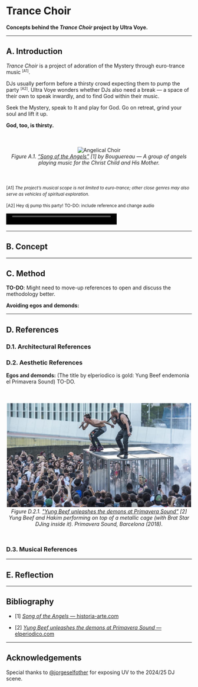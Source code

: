 # Trance Choir
**Concepts behind the *Trance Choir* project by Ultra Voye.**

---

## A. Introduction

*Trance Choir* is a project of adoration of the Mystery through euro-trance music <small><sup>[A1]</sup></small>.

DJs usually perform before a thirsty crowd expecting them to pump the party <small><sup>[A2]</sup></small>. Ultra Voye wonders whether DJs also need a break — a space of their own to speak inwardly, and to find God within their music.

Seek the Mystery, speak to It and play for God. Go on retreat, grind your soul and lift it up.

**God, too, is thirsty.**

<p align="center" style="margin-top: 50px; margin-bottom: 50px;">
  <img src="imgs/angelical_choir.jpg" alt="Angelical Choir" width="200" /><br>
  <em>Figure A.1. <a href="https://historia-arte.com/obras/la-cancion-de-los-angeles">“Song of the Angels”</a> [1] by Bouguereau — A group of angels playing music for the Christ Child and His Mother.</em> 
</p>

<small> [A1] *The project’s musical scope is not limited to euro-trance; other close genres may also serve as vehicles of spiritual exploration.*
</small>

<small> [A2] Hey dj pump this party! TO-DO: include reference and change audio
</small>

<video controls width="300" height="30">
  <source src="sound/sound.mp3" type="audio/mpeg">
  Your browser does not support the video tag.
</video>

---

## B. Concept
---
## C. Method

**TO-DO**: Might need to move-up references to open and discuss the methodology better.

**Avoiding egos and demonds:**

---
## D. References

### D.1. Architectural References

### D.2. Aesthetic References

**Egos and demonds:** (The title by elperiodico is gold: Yung Beef endemonia el Primavera Sound) TO-DO.


<p align="center" style="margin-top: 50px; margin-bottom: 50px;">
  <img src="imgs/yung_beef_hakim_metalic_cage.jpg" alt="Metalic Cage" width="500" /><br>
  <em>Figure D.2.1. <a href="https://www.elperiodico.com/es/ocio-y-cultura/20180531/cronica-yung-beef-primavera-sound-6849964"> "Yung Beef unleashes the demons at Primavera Sound”</a> [2] Yung Beef and Hakim performing on top of a metallic cage (with Brat Star DJing inside it).  
  Primavera Sound, Barcelona (2018).</em>
</p>



### D.3. Musical References
---


## E. Reflection
---
## Bibliography

- [1] [*Song of the Angels* — historia-arte.com](https://historia-arte.com/obras/la-cancion-de-los-angeles)

- [2] [*Yung Beef unleashes the demons at Primavera Sound* — elperiodico.com](https://www.elperiodico.com/es/ocio-y-cultura/20180531/cronica-yung-beef-primavera-sound-6849964)

---

## Acknowledgements
Special thanks to [@jorgeselfother](https://github.com/jorgeselfother) for exposing UV to the 2024/25 DJ scene.